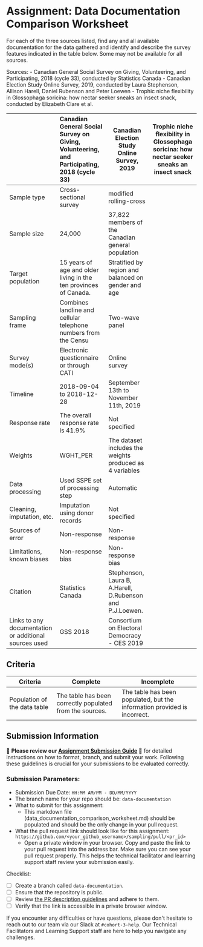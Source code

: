 # Assignment: Data Documentation Comparison Worksheet

For each of the three sources listed, find any and all available documentation for the data gathered and identify and describe the survey features indicated in the table below. Some may not be available for all sources.

Sources: - Canadian General Social Survey on Giving, Volunteering, and Participating, 2018 (cycle 33), conducted by Statistics Canada - Canadian Election Study Online Survey, 2019, conducted by Laura Stephenson, Allison Harell, Daniel Rubenson and Peter Loewen - Trophic niche flexibility in Glossophaga soricina: how nectar seeker sneaks an insect snack, conducted by Elizabeth Clare et al.

|                                                       | Canadian General Social Survey on Giving, Volunteering, and Participating, 2018 (cycle 33) | Canadian Election Study Online Survey, 2019 | Trophic niche flexibility in Glossophaga soricina: how nectar seeker sneaks an insect snack |
|----------------|:--------------------|----------------|---------------------|
| Sample type                                           | Cross-sectional survey                                                      | modified rolling-cross                                     |                                                                                             |
| Sample size                                           | 24,000                                                                      | 37,822 members of the Canadian general population          |                                                                                             |
| Target population                                     | 15 years of age and older living in the ten provinces of Canada.            | Stratified by region and balanced on gender and age        |                                                                                             | 
| Sampling frame                                        | Combines landline and cellular telephone numbers from the Censu             | Two-wave panel                                             |                                                                                             |      
| Survey mode(s)                                        | Electronic questionnaire or through CATI                                    | Online survey                                              |                                                                                             |
| Timeline                                              | 2018-09-04 to 2018-12-28                                                    | September 13th to November 11th, 2019                      |                                                                                             |
| Response rate                                         | The overall response rate is 41.9%                                          | Not specified                                              |                                                                                             |
| Weights                                               | WGHT_PER                                                                    | The dataset includes the weights produced as 4 variables   |                                                                                             |
| Data processing                                       | Used SSPE set of processing step                                            | Automatic                                                  |                                                                                             |
| Cleaning, imputation, etc.                            | Imputation using donor records                                              | Not specified                                              |                                                                                             |
| Sources of error                                      | Non-response                                                                | Non-response                                               |                                                                                             |
| Limitations, known biases                             | Non-response bias                                                           | Non-response bias                                          |                                                                                             |
| Citation                                              | Statistics Canada                                                           | Stephenson, Laura B, A.Harell, D.Rubenson and P.J.Loewen.  |                                                                                             |
| Links to any documentation or additional sources used | GSS 2018                                                                    | Consortium on Electoral Democracy - CES 2019               |                                                                                             |

## Criteria

|Criteria|Complete|Incomplete|
|--------|----|----|
|Population of the data table|The table has been correctly populated from the sources.|The table has been populated, but the information provided is incorrect.|

## Submission Information

🚨 **Please review our [Assignment Submission Guide](https://github.com/UofT-DSI/onboarding/blob/main/onboarding_documents/submissions.md)** 🚨 for detailed instructions on how to format, branch, and submit your work. Following these guidelines is crucial for your submissions to be evaluated correctly.

### Submission Parameters:
* Submission Due Date: `HH:MM AM/PM - DD/MM/YYYY`
* The branch name for your repo should be: `data-documentation`
* What to submit for this assignment:
     * This markdown file (data_documentation_comparison_worksheet.md) should be populated and should be the only change in your pull request.
* What the pull request link should look like for this assignment: `https://github.com/<your_github_username>/sampling/pull/<pr_id>`
     * Open a private window in your browser. Copy and paste the link to your pull request into the address bar. Make sure you can see your pull request properly. This helps the technical facilitator and learning support staff review your submission easily.

Checklist:
- [ ] Create a branch called `data-documentation`.
- [ ] Ensure that the repository is public.
- [ ] Review [the PR description guidelines](https://github.com/UofT-DSI/onboarding/blob/main/onboarding_documents/submissions.md#guidelines-for-pull-request-descriptions) and adhere to them.
- [ ] Verify that the link is accessible in a private browser window.

If you encounter any difficulties or have questions, please don't hesitate to reach out to our team via our Slack at `#cohort-3-help`. Our Technical Facilitators and Learning Support staff are here to help you navigate any challenges.
